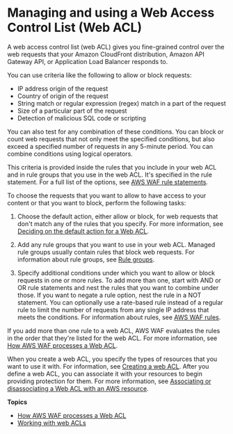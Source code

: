 # Managing and using a Web Access Control List \(Web ACL\)<a name="web-acl"></a>

A web access control list \(web ACL\) gives you fine\-grained control over the web requests that your Amazon CloudFront distribution, Amazon API Gateway API, or Application Load Balancer responds to\. 

You can use criteria like the following to allow or block requests: 
+ IP address origin of the request
+ Country of origin of the request
+ String match or regular expression \(regex\) match in a part of the request
+ Size of a particular part of the request
+ Detection of malicious SQL code or scripting 

You can also test for any combination of these conditions\. You can block or count web requests that not only meet the specified conditions, but also exceed a specified number of requests in any 5\-minute period\. You can combine conditions using logical operators\. 

This criteria is provided inside the rules that you include in your web ACL and in rule groups that you use in the web ACL\. It's specified in the rule statement\. For a full list of the options, see [AWS WAF rule statements](waf-rule-statements.md)\.

To choose the requests that you want to allow to have access to your content or that you want to block, perform the following tasks:

1. Choose the default action, either allow or block, for web requests that don't match any of the rules that you specify\. For more information, see [Deciding on the default action for a Web ACL](web-acl-processing.md#web-acl-default-action)\.

1. Add any rule groups that you want to use in your web ACL\. Managed rule groups usually contain rules that block web requests\. For information about rule groups, see [Rule groups](waf-rule-groups.md)\. 

1. Specify additional conditions under which you want to allow or block requests in one or more rules\. To add more than one, start with AND or OR rule statements and nest the rules that you want to combine under those\. If you want to negate a rule option, nest the rule in a NOT statement\. You can optionally use a rate\-based rule instead of a regular rule to limit the number of requests from any single IP address that meets the conditions\. For information about rules, see [AWS WAF rules](waf-rules.md)\.

If you add more than one rule to a web ACL, AWS WAF evaluates the rules in the order that they're listed for the web ACL\. For more information, see [How AWS WAF processes a Web ACL](web-acl-processing.md)\.

When you create a web ACL, you specify the types of resources that you want to use it with\. For information, see [Creating a web ACL](web-acl-creating.md)\. After you define a web ACL, you can associate it with your resources to begin providing protection for them\. For more information, see [Associating or disassociating a Web ACL with an AWS resource](web-acl-associating-aws-resource.md)\. 

**Topics**
+ [How AWS WAF processes a Web ACL](web-acl-processing.md)
+ [Working with web ACLs](web-acl-working-with.md)